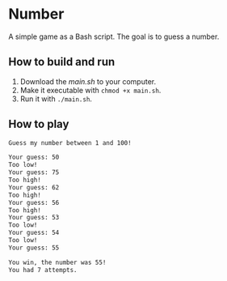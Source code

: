 # Number

A simple game as a Bash script. The goal is to guess a number.

## How to build and run

1. Download the _main.sh_ to your computer.
2. Make it executable with `chmod +x main.sh`.
3. Run it with `./main.sh`.

## How to play

```txt
Guess my number between 1 and 100!

Your guess: 50
Too low!
Your guess: 75
Too high!
Your guess: 62
Too high!
Your guess: 56
Too high!
Your guess: 53
Too low!
Your guess: 54
Too low!
Your guess: 55

You win, the number was 55!
You had 7 attempts.
```
